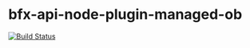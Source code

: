 # bfx-api-node-plugin-managed-ob

[![Build Status](https://travis-ci.org/bitfinexcom/bfx-api-node-plugin-managed-ob.svg?branch=master)](https://travis-ci.org/bitfinexcom/bfx-api-node-plugin-managed-ob)
